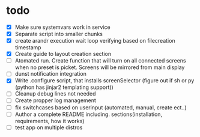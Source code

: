 # todo

- [x] Make sure systemvars work in service
- [x] Separate script into smaller chunks
- [x] create arandr execution wait loop verifying based on filecreation timestamp
- [x] Create guide to layout creation section
- [ ] Atomated run. Create function that will turn on all connected screens when no preset is picket. Screens will be mirrored from main display
- [ ] dunst notification integration
- [x] Write .configure script, that installs screenSelector (figure out if sh or py (python has jinjar2 templating support))
- [ ] Cleanup debug lines not needed
- [ ] Create propper log management
- [ ] fix switchcases based on userinput (automated, manual, create ect..)
- [ ] Author a complete README including. sections(installation, requirements, how it works)
- [ ] test app on multiple distros
